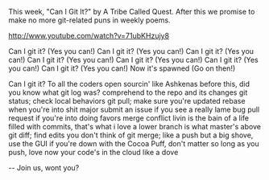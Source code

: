 This week, "Can I Git It?" by A Tribe Called Quest.  After this we promise to make no more git-related puns in weekly poems.

http://www.youtube.com/watch?v=71ubKHzujy8

Can I git it? (Yes you can!)
Can I git it? (Yes you can!)
Can I git it? (Yes you can!)
Can I git it? (Yes you can!)
Can I git it? (Yes you can!)
Can I git it? (Yes you can!)
Can I git it? (Yes you can!)
Now it's spawned (Go on then!)

Can I git it? To all the coders open sourcin' like Ashkenas
before this, did you know what git log was?
comprehend to the repo and its changes
git status; check local behaviors
git pull; make sure you're updated
rebase when you're into shit major
submit an issue if you see a really lame bug
pull request if you're into doing favors
merge conflict livin is the bain of
a life filled with commits, that's what i love
a lower branch is what master's above
git diff; find edits you don't think of
git merge; like a push but a big shove,
use the GUI if you're down with the Cocoa Puff,
don't matter so long as you push, love
now your code's in the cloud like a dove

--
Join us, wont you?